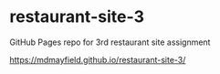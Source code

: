 # restaurant-site-3
GitHub Pages repo for 3rd restaurant site assignment

https://mdmayfield.github.io/restaurant-site-3/
